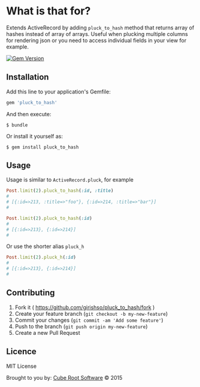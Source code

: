 # What is that for?

Extends ActiveRecord by adding `pluck_to_hash` method that returns array of hashes instead of array of arrays. Useful when plucking multiple columns for rendering json or you need to access individual fields in your view for example.

[![Gem Version](https://badge.fury.io/rb/pluck_to_hash.png)](http://badge.fury.io/rb/pluck_to_hash)

## Installation

Add this line to your application's Gemfile:

```ruby
gem 'pluck_to_hash'
```

And then execute:

    $ bundle

Or install it yourself as:

    $ gem install pluck_to_hash

## Usage

Usage is similar to `ActiveRecord.pluck`, for example

```ruby
Post.limit(2).pluck_to_hash(:id, :title)
#
# [{:id=>213, :title=>"foo"}, {:id=>214, :title=>"bar"}]
#

Post.limit(2).pluck_to_hash(:id)
#
# [{:id=>213}, {:id=>214}]
#
```

Or use the shorter alias `pluck_h`

```ruby
Post.limit(2).pluck_h(:id)
#
# [{:id=>213}, {:id=>214}]
#
```

## Contributing

1. Fork it ( https://github.com/girishso/pluck_to_hash/fork )
2. Create your feature branch (`git checkout -b my-new-feature`)
3. Commit your changes (`git commit -am 'Add some feature'`)
4. Push to the branch (`git push origin my-new-feature`)
5. Create a new Pull Request

## Licence
MIT License

Brought to you by: [Cube Root Software](http://www.cuberoot.in) &copy; 2015
